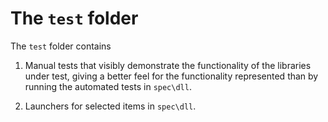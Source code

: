 # The `test` folder

The `test` folder contains

1) Manual tests that
visibly demonstrate the functionality of the
libraries under test, giving a better feel for
the functionality represented than
by running the automated tests in `spec\dll`.

2) Launchers for selected items in `spec\dll`.
